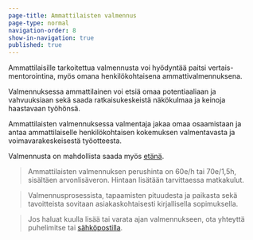 ```yaml
---
page-title: Ammattilaisten valmennus
page-type: normal
navigation-order: 8
show-in-navigation: true
published: true
---
```


Ammattilaisille tarkoitettua valmennusta voi hyödyntää paitsi vertais-mentorointina, myös omana henkilökohtaisena ammattivalmennuksena.

Valmennuksessa ammattilainen voi etsiä omaa potentiaaliaan ja vahvuuksiaan sekä saada ratkaisukeskeistä näkökulmaa ja keinoja haastavaan työhönsä.

Ammattilaisten valmennuksessa valmentaja jakaa omaa osaamistaan ja antaa ammattilaiselle henkilökohtaisen kokemuksen valmentavasta ja voimavarakeskeisestä työotteesta.

Valmennusta on mahdollista saada myös [etänä](/etavalmennus).

> Ammattilaisten valmennuksen perushinta on 60e/h tai 70e/1,5h, sisältäen arvonlisäveron. Hintaan lisätään tarvittaessa matkakulut.

> Valmennusprosessista, tapaamisten pituudesta ja paikasta sekä tavoitteista sovitaan asiakaskohtaisesti kirjallisella sopimuksella.

> Jos haluat kuulla lisää tai varata ajan valmennukseen, ota yhteyttä puhelimitse tai [sähköpostilla](/ota-yhteytta).
